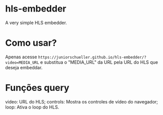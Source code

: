 # hls-embedder
A very simple HLS embedder.
# Como usar?
Apenas acesse ``https://juniorschueller.github.io/hls-embedder/?video=MEDIA_URL`` e substitua o "MEDIA_URL" da URL pela URL do HLS que deseja embeddar.
# Funções query
video: URL do HLS;
controls: Mostra os controles de vídeo do navegador;
loop: Ativa o loop do HLS.
